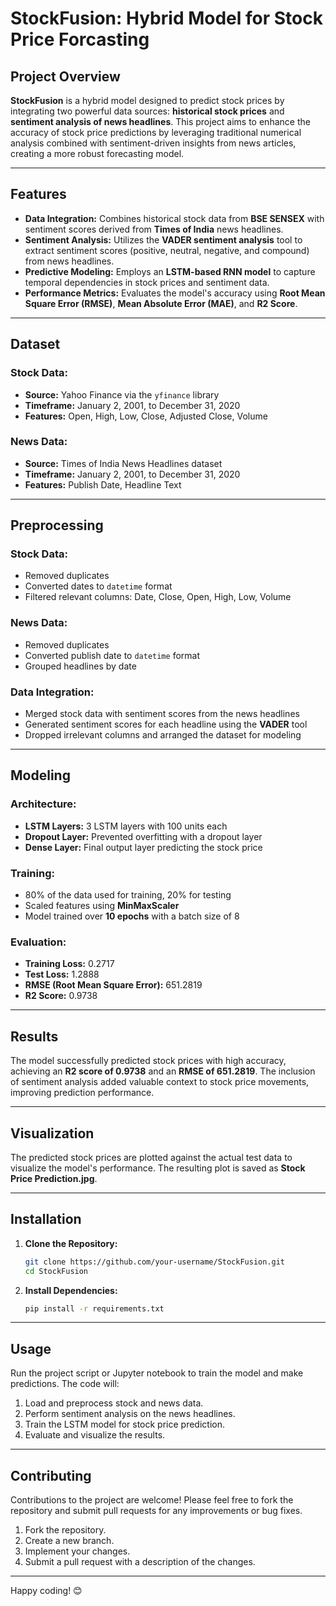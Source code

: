 # StockFusion: Hybrid Model for Stock Price Forcasting

## Project Overview
**StockFusion** is a hybrid model designed to predict stock prices by integrating two powerful data sources: **historical stock prices** and **sentiment analysis of news headlines**. This project aims to enhance the accuracy of stock price predictions by leveraging traditional numerical analysis combined with sentiment-driven insights from news articles, creating a more robust forecasting model.

---

## Features
- **Data Integration:** Combines historical stock data from **BSE SENSEX** with sentiment scores derived from **Times of India** news headlines.
- **Sentiment Analysis:** Utilizes the **VADER sentiment analysis** tool to extract sentiment scores (positive, neutral, negative, and compound) from news headlines.
- **Predictive Modeling:** Employs an **LSTM-based RNN model** to capture temporal dependencies in stock prices and sentiment data.
- **Performance Metrics:** Evaluates the model's accuracy using **Root Mean Square Error (RMSE)**, **Mean Absolute Error (MAE)**, and **R2 Score**.

---

## Dataset

### Stock Data:
- **Source:** Yahoo Finance via the `yfinance` library
- **Timeframe:** January 2, 2001, to December 31, 2020
- **Features:** Open, High, Low, Close, Adjusted Close, Volume

### News Data:
- **Source:** Times of India News Headlines dataset
- **Timeframe:** January 2, 2001, to December 31, 2020
- **Features:** Publish Date, Headline Text

---

## Preprocessing
### Stock Data:
- Removed duplicates
- Converted dates to `datetime` format
- Filtered relevant columns: Date, Close, Open, High, Low, Volume

### News Data:
- Removed duplicates
- Converted publish date to `datetime` format
- Grouped headlines by date

### Data Integration:
- Merged stock data with sentiment scores from the news headlines
- Generated sentiment scores for each headline using the **VADER** tool
- Dropped irrelevant columns and arranged the dataset for modeling

---

## Modeling

### Architecture:
- **LSTM Layers:** 3 LSTM layers with 100 units each
- **Dropout Layer:** Prevented overfitting with a dropout layer
- **Dense Layer:** Final output layer predicting the stock price

### Training:
- 80% of the data used for training, 20% for testing
- Scaled features using **MinMaxScaler**
- Model trained over **10 epochs** with a batch size of 8

### Evaluation:
- **Training Loss:** 0.2717
- **Test Loss:** 1.2888
- **RMSE (Root Mean Square Error):** 651.2819
- **R2 Score:** 0.9738

---

## Results
The model successfully predicted stock prices with high accuracy, achieving an **R2 score of 0.9738** and an **RMSE of 651.2819**. The inclusion of sentiment analysis added valuable context to stock price movements, improving prediction performance. 

---

## Visualization
The predicted stock prices are plotted against the actual test data to visualize the model's performance. The resulting plot is saved as **Stock Price Prediction.jpg**.

---

## Installation

1. **Clone the Repository:**
   ```bash
   git clone https://github.com/your-username/StockFusion.git
   cd StockFusion
   ```

2. **Install Dependencies:**
   ```bash
   pip install -r requirements.txt
   ```

---

## Usage

Run the project script or Jupyter notebook to train the model and make predictions. The code will:
1. Load and preprocess stock and news data.
2. Perform sentiment analysis on the news headlines.
3. Train the LSTM model for stock price prediction.
4. Evaluate and visualize the results.

---

## Contributing
Contributions to the project are welcome! Please feel free to fork the repository and submit pull requests for any improvements or bug fixes.

1. Fork the repository.
2. Create a new branch.
3. Implement your changes.
4. Submit a pull request with a description of the changes.


---  

Happy coding! 😊
